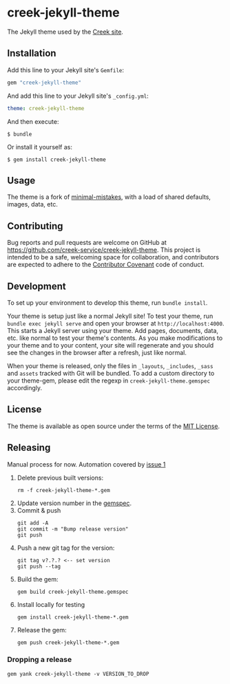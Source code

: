 # creek-jekyll-theme

The Jekyll theme used by the [Creek site](https://www.creekservice.org).

## Installation

Add this line to your Jekyll site's `Gemfile`:

```ruby
gem "creek-jekyll-theme"
```

And add this line to your Jekyll site's `_config.yml`:

```yaml
theme: creek-jekyll-theme
```

And then execute:

```shell
$ bundle
```

Or install it yourself as:

```shell
$ gem install creek-jekyll-theme
```
## Usage

The theme is a fork of [minimal-mistakes](https://github.com/mmistakes/minimal-mistakes), with a load of shared
defaults, images, data, etc.

## Contributing

Bug reports and pull requests are welcome on GitHub at https://github.com/creek-service/creek-jekyll-theme. 
This project is intended to be a safe, welcoming space for collaboration, and contributors are expected to adhere
to the [Contributor Covenant](https://www.contributor-covenant.org/) code of conduct.

## Development

To set up your environment to develop this theme, run `bundle install`.

Your theme is setup just like a normal Jekyll site! To test your theme, run `bundle exec jekyll serve` and open 
your browser at `http://localhost:4000`. This starts a Jekyll server using your theme. Add pages, documents, data, etc. 
like normal to test your theme's contents. As you make modifications to your theme and to your content, 
your site will regenerate and you should see the changes in the browser after a refresh, just like normal.

When your theme is released, only the files in `_layouts`, `_includes`, `_sass` and `assets` tracked with Git will be bundled.
To add a custom directory to your theme-gem, please edit the regexp in `creek-jekyll-theme.gemspec` accordingly.

## License

The theme is available as open source under the terms of the [MIT License](https://opensource.org/licenses/MIT).

## Releasing

Manual process for now. Automation covered by [issue 1](https://github.com/creek-service/creek-jekyll-theme/issues/1)

1. Delete previous built versions:
   ```shell
   rm -f creek-jekyll-theme-*.gem
   ```
2. Update version number in the [gemspec](creek-jekyll-theme.gemspec).
3. Commit & push
   ```shell
   git add -A
   git commit -m "Bump release version"
   git push 
   ```
4. Push a new git tag for the version:
   ```shell
   git tag v?.?.? <-- set version
   git push --tag
   ```
5. Build the gem:
   ```shell
   gem build creek-jekyll-theme.gemspec
   ```
6. Install locally for testing
   ```shell
   gem install creek-jekyll-theme-*.gem
   ```
7. Release the gem:
   ```shell
   gem push creek-jekyll-theme-*.gem
   ```

### Dropping a release

```shell
gem yank creek-jekyll-theme -v VERSION_TO_DROP  
```